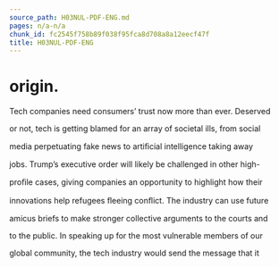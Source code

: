 ```yaml
---
source_path: H03NUL-PDF-ENG.md
pages: n/a-n/a
chunk_id: fc2545f758b89f038f95fca8d708a8a12eecf47f
title: H03NUL-PDF-ENG
---
```

# origin.

Tech companies need consumers’ trust now more than ever. Deserved

or not, tech is getting blamed for an array of societal ills, from social

media perpetuating fake news to artiﬁcial intelligence taking away

jobs. Trump’s executive order will likely be challenged in other high-

proﬁle cases, giving companies an opportunity to highlight how their

innovations help refugees ﬂeeing conﬂict. The industry can use future

amicus briefs to make stronger collective arguments to the courts and

to the public. In speaking up for the most vulnerable members of our

global community, the tech industry would send the message that it
